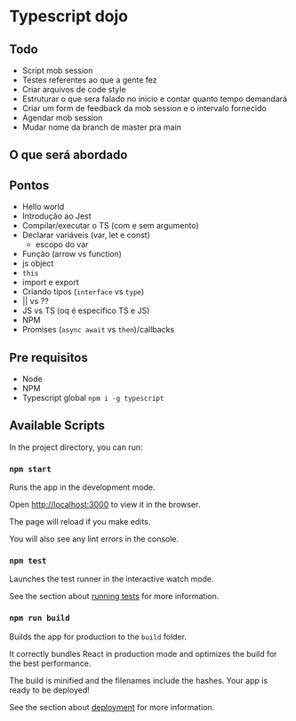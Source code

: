 # Typescript dojo

## Todo

- Script mob session
- Testes referentes ao que a gente fez
- Criar arquivos de code style
- Estruturar o que sera falado no inicio e contar quanto tempo demandará
- Criar um form de feedback da mob session e o intervalo fornecido
- Agendar mob session
- Mudar nome da branch de master pra main

## O que será abordado

## Pontos

- Hello world
- Introdução ao Jest
- Compilar/executar o TS (com e sem argumento)
- Declarar variáveis (var, let e const)
  - escopo do var
- Função (arrow vs function)
- js object
- `this`
- import e export
- Criando tipos (`interface` vs `type`)
- || vs ??
- JS vs TS (oq é especifico TS e JS)
- NPM
- Promises (`async await` vs `then`)/callbacks

## Pre requisitos

- Node
- NPM
- Typescript global `npm i -g typescript`

## Available Scripts

In the project directory, you can run:

### `npm start`

Runs the app in the development mode.

Open [http://localhost:3000](http://localhost:3000) to view it in the browser.

The page will reload if you make edits.

You will also see any lint errors in the console.

### `npm test`

Launches the test runner in the interactive watch mode.

See the section about [running tests](https://facebook.github.io/create-react-app/docs/running-tests) for more information.

### `npm run build`

Builds the app for production to the `build` folder.

It correctly bundles React in production mode and optimizes the build for the best performance.

The build is minified and the filenames include the hashes.
Your app is ready to be deployed!

See the section about [deployment](https://facebook.github.io/create-react-app/docs/deployment) for more information.
